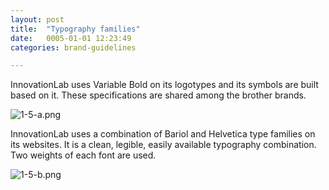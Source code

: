 ```yaml
---
layout: post
title:  "Typography families"
date:   0005-01-01 12:23:49
categories: brand-guidelines

---
```


InnovationLab uses Variable Bold on its logotypes and its symbols are built based on it. These specifications are shared among the brother brands.

<div class="c-image">
  <img src="/innovation-lab-brand-guidelines/images/01-brand-guidelines/01-05-typography-families/1-5-a.png" alt="1-5-a.png">
</div>

InnovationLab uses a combination of Bariol and Helvetica type families on its websites. It is a clean, legible, easily available typography combination. Two weights of each font are used.

<div class="c-image">
  <img src="/innovation-lab-brand-guidelines/images/01-brand-guidelines/01-05-typography-families/1-5-b.png" alt="1-5-b.png">
</div>
